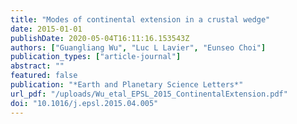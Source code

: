 ```yaml
---
title: "Modes of continental extension in a crustal wedge"
date: 2015-01-01
publishDate: 2020-05-04T16:11:16.153543Z
authors: ["Guangliang Wu", "Luc L Lavier", "Eunseo Choi"]
publication_types: ["article-journal"]
abstract: ""
featured: false
publication: "*Earth and Planetary Science Letters*"
url_pdf: "/uploads/Wu_etal_EPSL_2015_ContinentalExtension.pdf"
doi: "10.1016/j.epsl.2015.04.005"
---
```


